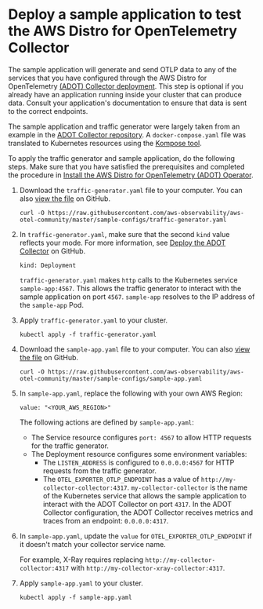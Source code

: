 # Deploy a sample application to test the AWS Distro for OpenTelemetry Collector<a name="sample-app"></a>

The sample application will generate and send OTLP data to any of the services that you have configured through the AWS Distro for OpenTelemetry [\(ADOT\) Collector deployment](deploy-collector.md)\. This step is optional if you already have an application running inside your cluster that can produce data\. Consult your application's documentation to ensure that data is sent to the correct endpoints\.

The sample application and traffic generator were largely taken from an example in the [ADOT Collector repository](https://github.com/aws-observability/aws-otel-collector/blob/main/examples/docker/docker-compose.yaml)\. A `docker-compose.yaml` file was translated to Kubernetes resources using the [Kompose tool](https://kompose.io/)\.

To apply the traffic generator and sample application, do the following steps\. Make sure that you have satisfied the prerequisites and completed the procedure in [Install the AWS Distro for OpenTelemetry \(ADOT\) Operator](adot-manage.md#adot-install)\. 

1. Download the `traffic-generator.yaml` file to your computer\. You can also [view the file](https://github.com/aws-observability/aws-otel-community/blob/master/sample-configs/traffic-generator.yaml) on GitHub\.

   ```
   curl -O https://raw.githubusercontent.com/aws-observability/aws-otel-community/master/sample-configs/traffic-generator.yaml
   ```

1. In `traffic-generator.yaml`, make sure that the second `kind` value reflects your mode\. For more information, see [Deploy the ADOT Collector](https://aws-otel.github.io/docs/getting-started/adot-eks-add-on/installation#deploy-the-adot-collector) on GitHub\.

   ```
   kind: Deployment
   ```

   `traffic-generator.yaml` makes `http` calls to the Kubernetes service `sample-app:4567`\. This allows the traffic generator to interact with the sample application on port `4567`\. `sample-app` resolves to the IP address of the `sample-app` Pod\.

1. Apply `traffic-generator.yaml` to your cluster\.

   ```
   kubectl apply -f traffic-generator.yaml
   ```

1. Download the `sample-app.yaml` file to your computer\. You can also [view the file](https://github.com/aws-observability/aws-otel-community/blob/master/sample-configs/sample-app.yaml) on GitHub\.

   ```
   curl -O https://raw.githubusercontent.com/aws-observability/aws-otel-community/master/sample-configs/sample-app.yaml
   ```

1. In `sample-app.yaml`, replace the following with your own AWS Region:

   ```
   value: "<YOUR_AWS_REGION>"
   ```

   The following actions are defined by `sample-app.yaml`:
   + The Service resource configures `port: 4567` to allow HTTP requests for the traffic generator\.
   + The Deployment resource configures some environment variables:
     + The `LISTEN_ADDRESS` is configured to `0.0.0.0:4567` for HTTP requests from the traffic generator\.
     + The `OTEL_EXPORTER_OTLP_ENDPOINT` has a value of `http://my-collector-collector:4317`\. `my-collector-collector` is the name of the Kubernetes service that allows the sample application to interact with the ADOT Collector on port `4317`\. In the ADOT Collector configuration, the ADOT Collector receives metrics and traces from an endpoint: `0.0.0.0:4317`\. 

1. In `sample-app.yaml`, update the `value` for `OTEL_EXPORTER_OTLP_ENDPOINT` if it doesn't match your collector service name\.

   For example, X\-Ray requires replacing `http://my-collector-collector:4317` with `http://my-collector-xray-collector:4317`\.

1. Apply `sample-app.yaml` to your cluster\.

   ```
   kubectl apply -f sample-app.yaml
   ```